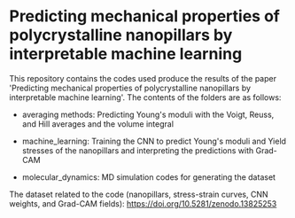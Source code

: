# Predicting mechanical properties of polycrystalline nanopillars by interpretable machine learning

This repository contains the codes used produce the results of the paper 'Predicting mechanical properties of polycrystalline nanopillars by interpretable machine learning'. The contents of the folders are as follows:

- averaging methods: Predicting Young's moduli with the Voigt, Reuss, and Hill averages and the volume integral

- machine_learning: Training the CNN to predict Young's moduli and Yield stresses of the nanopillars and interpreting the predictions with Grad-CAM

- molecular_dynamics: MD simulation codes for generating the dataset

The dataset related to the code (nanopillars, stress-strain curves, CNN weights, and Grad-CAM fields): https://doi.org/10.5281/zenodo.13825253
